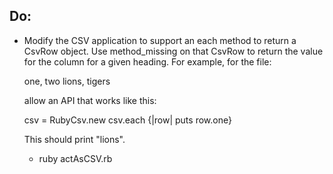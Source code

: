 ## Do:

- Modify the CSV application to support an each method to return a
  CsvRow object. Use method_missing on that CsvRow to return the value
  for the column for a given heading.
  For example, for the file:

  one, two
  lions, tigers

  allow an API that works like this:

  csv = RubyCsv.new
  csv.each {|row| puts row.one}

  This should print "lions".

  - ruby actAsCSV.rb
